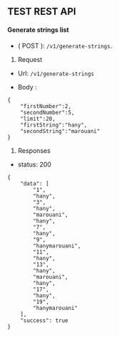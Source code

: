 ## TEST REST API

#### Generate strings list

* ( POST ): `/v1/generate-strings`.

1. Request

* Url:  `/v1/generate-strings`

* Body :

```
{
	"firstNumber":2,
	"secondNumber":5,
	"limit":20,
	"firstString":"hany",
	"secondString":"marouani"
}
```

1. Responses

* status: 200

```
{
	"data": [
		"1",
		"hany",
		"3",
		"hany",
		"marouani",
		"hany",
		"7",
		"hany",
		"9",
		"hanymarouani",
		"11",
		"hany",
		"13",
		"hany",
		"marouani",
		"hany",
		"17",
		"hany",
		"19",
		"hanymarouani"
	],
	"success": true
}
```